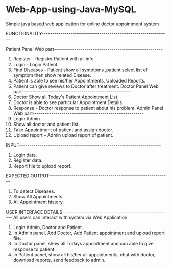 # Web-App-using-Java-MySQL
Simple java based web application for online doctor appointment system


FUNCTIONALITY--------------------------------------------------------------
 
Patient Panel Web part-----------------------------------------------------
1. Register - Register Patient with all info.
2. Login - Login Patient.
3. Find Diseases - Patient show all symptoms ,patient select list of symptom 
   then show related Disease.
4. Patient is able to see his/her Appointments, Uploaded Reports.
5. Patient can give reviews to Doctor after treatment.
Doctor Panel Web part-----------------------------------------------------
1. Doctor Show all Today's Patient Appointment List.
2. Doctor is able to see particular Appointment Details.
3. Response - Doctor response to patient about his problem.
Admin Panel Web part------------------------------------------------------
1. Login Admin
2. Show all doctor and patient list.
3. Take Appointment of patient and assign doctor.
4. Upload report – Admin upload report of patient.		 

INPUT---------------------------------------------------------------------
1. Login data.
2. Register data.
3. Report file to upload report.

EXPECTED OUTPUT-----------------------------------------------------------
1. To detect  Diseases.
2. Show All Appointments.
3. All Appointment history.

USER INTERFACE DETAILS-----------------------------------------------------
All users can interact with system via Web Application. 

 1. Login Admin, Doctor and Patient.
 2. In Admin panel, Add Doctor, Add Patient appointment and upload report file.
 3. In Doctor panel, show all Todays appointment and can able to give response 
    to patient.
 4. In Patient panel, show all his/her all appointments, chat with doctor, download 
    reports, send feedback to admin. 
                                                                       

